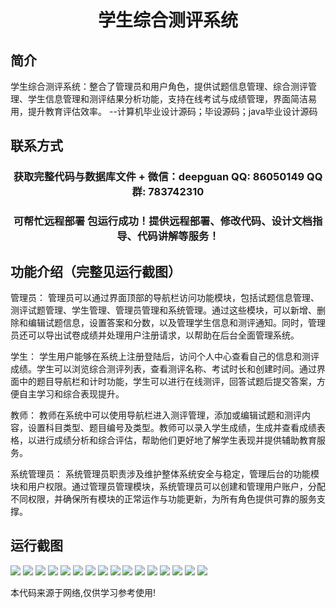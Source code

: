 <p><h1 align="center">学生综合测评系统</h1></p>

## 简介
学生综合测评系统：整合了管理员和用户角色，提供试题信息管理、综合测评管理、学生信息管理和测评结果分析功能，支持在线考试与成绩管理，界面简洁易用，提升教育评估效率。    --计算机毕业设计源码；毕设源码；java毕业设计源码


## 联系方式
<p><h3 align="center">获取完整代码与数据库文件 + 微信：deepguan QQ: 86050149 QQ群: 783742310</h3></p>
<p><h3 align="center">可帮忙远程部署 包运行成功！提供远程部署、修改代码、设计文档指导、代码讲解等服务！</h3></p>

## 功能介绍（完整见运行截图）
管理员： 管理员可以通过界面顶部的导航栏访问功能模块，包括试题信息管理、测评试题管理、学生管理、管理员管理和系统管理。通过这些模块，可以新增、删除和编辑试题信息，设置答案和分数，以及管理学生信息和测评通知。同时，管理员还可以导出试卷成绩并处理用户注册请求，以帮助在后台全面管理系统。

学生： 学生用户能够在系统上注册登陆后，访问个人中心查看自己的信息和测评成绩。学生可以浏览综合测评列表，查看测评名称、考试时长和创建时间。通过界面中的题目导航栏和计时功能，学生可以进行在线测评，回答试题后提交答案，方便自主学习和综合表现提升。

教师： 教师在系统中可以使用导航栏进入测评管理，添加或编辑试题和测评内容，设置科目类型、题目编号及类型。教师可以录入学生成绩，生成并查看成绩表格，以进行成绩分析和综合评估，帮助他们更好地了解学生表现并提供辅助教育服务。

系统管理员： 系统管理员职责涉及维护整体系统安全与稳定，管理后台的功能模块和用户权限。通过管理员管理模块，系统管理员可以创建和管理用户账户，分配不同权限，并确保所有模块的正常运作与功能更新，为所有角色提供可靠的服务支撑。


## 运行截图
![](img/001.jpg)
![](img/002.jpg)
![](img/003.jpg)
![](img/004.jpg)
![](img/005.jpg)
![](img/006.jpg)
![](img/007.jpg)
![](img/008.jpg)
![](img/009.jpg)
![](img/010.jpg)
![](img/011.jpg)
![](img/012.jpg)
![](img/013.jpg)
![](img/014.jpg)
![](img/015.jpg)
![](img/016.jpg)

<p>本代码来源于网络,仅供学习参考使用!</p>
